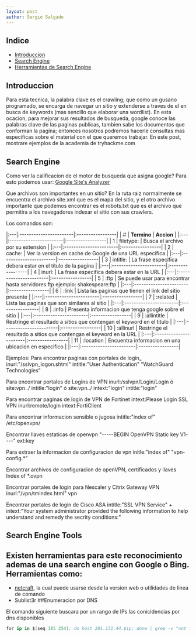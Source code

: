 ```yaml
---
layout: post
author: Sergio Salgado
---
```


## [](#header-2)Indice
- <a href="#introduccion">Introduccion</a>
- <a href="#Search_Engine">Search Engine</a>
- <a href="#Search_Engine_tools">Herramientas de Search Engine</a>

## [](#header-2)<a id="introduccion">Introduccion</a>

Para esta tecnica, la palabra clave es el crawling; que como un gusano programado, se encarga de navegar un sitio y extenderse a traves de el en busca de keywords (mas sencillo que elaborar una wordlist). En esta ocacion, para mejorar sus resultados de busqueda, google conoce las palabras clave de las paginas publicas, tambien sabe los documentos que conforman la pagina; entonces nosotros podremos hacerle consultas mas especificas sobre el material con el que queremos trabajar.
En este post, mostrare ejemplos de la academia de tryhackme.com

## [](#header-2)<a id="Search_Engine">Search Engine</a>
Como ver la calificacion de el motor de busqueda que asigna google? 
Para esto podemos usar: <a href="https://pagespeed.web.dev">Google Site's Analyzer</a>

Que archivos son importantes en un sitio?
En la ruta raiz normalmente se encuentra el archivo site.xml que es el mapa del sitio, y el otro archivo importante que podemos encontrar es el robots.txt que es el archivo que permitira a los navegadores indexar el sitio con sus crawlers.

Los comandos son:

|:---|:-----------------------|:-----------------|
| #  |      **Termino**       |     **Accion**   |
|:---|:-----------------------|:-----------------|
| 1  | filetype:              | Busca el archivo por su extension |
|:---|:-----------------------|:-----------------|
| 2  | cache:                 | Ver la version en cache de Google de una URL especifica |
|:---|:-----------------------|:-----------------|
| 3  | intitle:               | La frase especifica debera estar en el titulo de la pagina |
|:---|:-----------------------|:-----------------|
| 4  | inurl:               | La frase especifica debera estar en la URL |
|:---|:-----------------------|:-----------------|
| 5  | :ftp              | Se puede usar para encontrar hasta servidores ftp ejemplo: shakespeare:ftp |
|:---|:-----------------------|:-----------------|
| 6  | :link              | Lista las paginas que tienen el link del sitio presente |
|:---|:-----------------------|:-----------------|
| 7  | :related              | Lista las paginas que son similares al sitio |
|:---|:-----------------------|:-----------------|
| 8  | :info              | Presenta informacion que tenga google sobre el sitio |
|:---|:-----------------------|:-----------------|
| 9  | :allintitle              | Restringe el resultado a sitios que contengan el keyword en el titulo |
|:---|:-----------------------|:-----------------|
| 10 | :allinurl              | Restringe el resultado a sitios que contengan el keyword en la URL |
|:---|:-----------------------|:-----------------|
| 11 | :location              | Encuentra informacion en una ubicacion en especifico |
|:---|:-----------------------|:-----------------|

Ejemplos:
Para encontrar paginas con portales de login_
inurl:"/sslvpn_logon.shtml" intitle:"User Authentication" "WatchGuard Technologies"

Para encontrar portales de Logins de VPN
inurl:/sslvpn/Login/Login
ó
site:vpn.*.*/ intitle:"login"
ó
site:vpn.*.*/ intext:"login" intitle:"login"

Para encontrar paginas de login de VPN de Fortinet
intext:Please Login SSL VPN inurl:remote/login
intext:FortiClient

Para encontrar informacion sensible o jugosa
intitle:"index of" /etc/openvpn/

Encontrar llaves estaticas de openvpn
"-----BEGIN OpenVPN Static key V1----" ext:key

Para extraer la informacion de configuracion de vpn
initle:"index of" "vpn-config.*"

Encontrar archivos de configuracion de openVPN, certificados y llaves
Index of *.ovpn

Encontrar portales de login para Nescaler y Citrix Gateway VPN
inurl:"/vpn/tmindex.html" vpn

Encontrar portales de login de Cisco ASA
intitle:"SSL VPN Service" + intext:"Your system administrator provided the following information to help understand and remedy the secrity conditions:"

## [](#header-2)<a id="Search_Engine_tools">Search Engine Tools</a>
Existen herramientas para este reconocimiento ademas de una search engine con Google o Bing.
Herramientas como:
- 
- <a href="https://www.netcraft.com">netcraft</a>, la cual puede usarse desde la version web o utilidades de linea de comando
- Sublist3r
##[](#header-2)<a id="DNS_enumeration">Enumeracion por DNS</a>

El comando siguiente buscara por un rango de IPs las conicidencias por dns disponibles

```s
for ip in $(seq 185 254); do host 201.131.44.$ip; done | grep -v "not found"
```